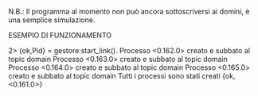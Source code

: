 N.B.: Il programma al momento non può ancora sottoscriversi ai domini, è una semplice simulazione.

ESEMPIO DI FUNZIONAMENTO

2> {ok,Pid} = gestore:start_link().
Processo <0.162.0> creato e subbato al topic domain
Processo <0.163.0> creato e subbato al topic domain
Processo <0.164.0> creato e subbato al topic domain
Processo <0.165.0> creato e subbato al topic domain
Tutti i processi sono stati creati
{ok,<0.161.0>}
